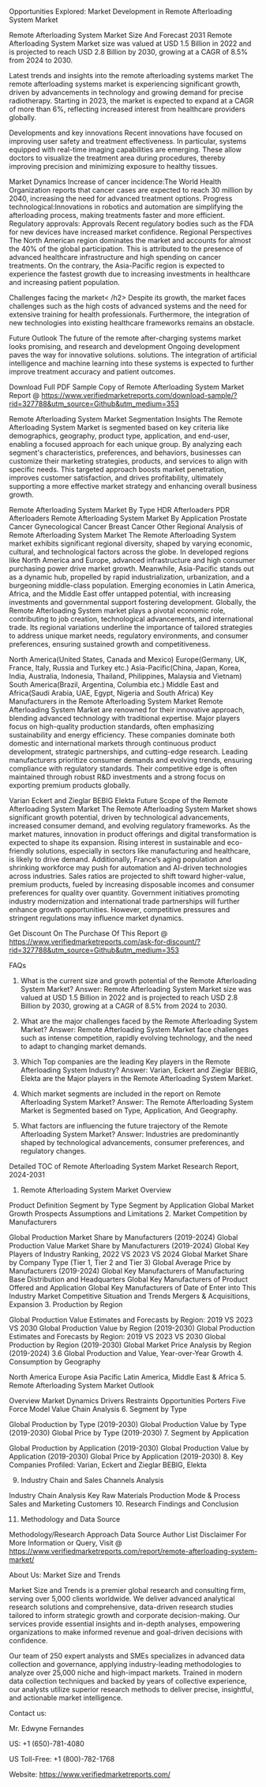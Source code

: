 Opportunities Explored: Market Development in Remote Afterloading System Market


Remote Afterloading System Market Size And Forecast 2031
Remote Afterloading System Market size was valued at USD 1.5 Billion in 2022 and is projected to reach USD 2.8 Billion by 2030, growing at a CAGR of 8.5% from 2024 to 2030.

Latest trends and insights into the remote afterloading systems market
The remote afterloading systems market is experiencing significant growth, driven by advancements in technology and growing demand for precise radiotherapy. Starting in 2023, the market is expected to expand at a CAGR of more than 6%, reflecting increased interest from healthcare providers globally.

Developments and key innovations
Recent innovations have focused on improving user safety and treatment effectiveness. In particular, systems equipped with real-time imaging capabilities are emerging. These allow doctors to visualize the treatment area during procedures, thereby improving precision and minimizing exposure to healthy tissues.

Market Dynamics
Increase of cancer incidence:The World Health Organization reports that cancer cases are expected to reach 30 million by 2040, increasing the need for advanced treatment options.
Progress technological:Innovations in robotics and automation are simplifying the afterloading process, making treatments faster and more efficient.
Regulatory approvals: Approvals Recent regulatory bodies such as the FDA for new devices have increased market confidence.
Regional Perspectives
The North American region dominates the market and accounts for almost the 40% of the global participation. This is attributed to the presence of advanced healthcare infrastructure and high spending on cancer treatments. On the contrary, the Asia-Pacific region is expected to experience the fastest growth due to increasing investments in healthcare and increasing patient population.

Challenges facing the market< /h2>
Despite its growth, the market faces challenges such as the high costs of advanced systems and the need for extensive training for health professionals. Furthermore, the integration of new technologies into existing healthcare frameworks remains an obstacle.

Future Outlook
The future of the remote after-charging systems market looks promising, and research and development Ongoing development paves the way for innovative solutions. solutions. The integration of artificial intelligence and machine learning into these systems is expected to further improve treatment accuracy and patient outcomes.

Download Full PDF Sample Copy of Remote Afterloading System Market Report @ https://www.verifiedmarketreports.com/download-sample/?rid=327788&utm_source=Github&utm_medium=353

Remote Afterloading System Market Segmentation Insights
The Remote Afterloading System Market is segmented based on key criteria like demographics, geography, product type, application, and end-user, enabling a focused approach for each unique group. By analyzing each segment's characteristics, preferences, and behaviors, businesses can customize their marketing strategies, products, and services to align with specific needs. This targeted approach boosts market penetration, improves customer satisfaction, and drives profitability, ultimately supporting a more effective market strategy and enhancing overall business growth.

Remote Afterloading System Market By Type
HDR Afterloaders
PDR Afterloaders
Remote Afterloading System Market By Application
Prostate Cancer
Gynecological Cancer
Breast Cancer
Other
Regional Analysis of Remote Afterloading System Market
The Remote Afterloading System market exhibits significant regional diversity, shaped by varying economic, cultural, and technological factors across the globe. In developed regions like North America and Europe, advanced infrastructure and high consumer purchasing power drive market growth. Meanwhile, Asia-Pacific stands out as a dynamic hub, propelled by rapid industrialization, urbanization, and a burgeoning middle-class population. Emerging economies in Latin America, Africa, and the Middle East offer untapped potential, with increasing investments and governmental support fostering development. Globally, the Remote Afterloading System market plays a pivotal economic role, contributing to job creation, technological advancements, and international trade. Its regional variations underline the importance of tailored strategies to address unique market needs, regulatory environments, and consumer preferences, ensuring sustained growth and competitiveness.

North America(United States, Canada and Mexico)
Europe(Germany, UK, France, Italy, Russia and Turkey etc.)
Asia-Pacific(China, Japan, Korea, India, Australia, Indonesia, Thailand, Philippines, Malaysia and Vietnam)
South America(Brazil, Argentina, Columbia etc.)
Middle East and Africa(Saudi Arabia, UAE, Egypt, Nigeria and South Africa)
Key Manufacturers in the Remote Afterloading System Market
Remote Afterloading System Market are renowned for their innovative approach, blending advanced technology with traditional expertise. Major players focus on high-quality production standards, often emphasizing sustainability and energy efficiency. These companies dominate both domestic and international markets through continuous product development, strategic partnerships, and cutting-edge research. Leading manufacturers prioritize consumer demands and evolving trends, ensuring compliance with regulatory standards. Their competitive edge is often maintained through robust R&D investments and a strong focus on exporting premium products globally.

Varian
Eckert and Zieglar BEBIG
Elekta
Future Scope of the Remote Afterloading System Market
The Remote Afterloading System Market shows significant growth potential, driven by technological advancements, increased consumer demand, and evolving regulatory frameworks. As the market matures, innovation in product offerings and digital transformation is expected to shape its expansion. Rising interest in sustainable and eco-friendly solutions, especially in sectors like manufacturing and healthcare, is likely to drive demand. Additionally, France’s aging population and shrinking workforce may push for automation and AI-driven technologies across industries. Sales ratios are projected to shift toward higher-value, premium products, fueled by increasing disposable incomes and consumer preferences for quality over quantity. Government initiatives promoting industry modernization and international trade partnerships will further enhance growth opportunities. However, competitive pressures and stringent regulations may influence market dynamics.

Get Discount On The Purchase Of This Report @ https://www.verifiedmarketreports.com/ask-for-discount/?rid=327788&utm_source=Github&utm_medium=353

FAQs
1. What is the current size and growth potential of the Remote Afterloading System Market?
Answer: Remote Afterloading System Market size was valued at USD 1.5 Billion in 2022 and is projected to reach USD 2.8 Billion by 2030, growing at a CAGR of 8.5% from 2024 to 2030.

2. What are the major challenges faced by the Remote Afterloading System Market?
Answer: Remote Afterloading System Market face challenges such as intense competition, rapidly evolving technology, and the need to adapt to changing market demands.

3. Which Top companies are the leading Key players in the Remote Afterloading System Industry?
Answer: Varian, Eckert and Zieglar BEBIG, Elekta are the Major players in the Remote Afterloading System Market.

4. Which market segments are included in the report on Remote Afterloading System Market?
Answer: The Remote Afterloading System Market is Segmented based on Type, Application, And Geography.

5. What factors are influencing the future trajectory of the Remote Afterloading System Market?
Answer: Industries are predominantly shaped by technological advancements, consumer preferences, and regulatory changes.

Detailed TOC of Remote Afterloading System Market Research Report, 2024-2031
1. Remote Afterloading System Market Overview

Product Definition
Segment by Type
Segment by Application
Global Market Growth Prospects
Assumptions and Limitations
2. Market Competition by Manufacturers

Global Production Market Share by Manufacturers (2019-2024)
Global Production Value Market Share by Manufacturers (2019-2024)
Global Key Players of Industry Ranking, 2022 VS 2023 VS 2024
Global Market Share by Company Type (Tier 1, Tier 2 and Tier 3)
Global Average Price by Manufacturers (2019-2024)
Global Key Manufacturers of Manufacturing Base Distribution and Headquarters
Global Key Manufacturers of Product Offered and Application
Global Key Manufacturers of Date of Enter into This Industry
Market Competitive Situation and Trends
Mergers & Acquisitions, Expansion
3. Production by Region

Global Production Value Estimates and Forecasts by Region: 2019 VS 2023 VS 2030
Global Production Value by Region (2019-2030)
Global Production Estimates and Forecasts by Region: 2019 VS 2023 VS 2030
Global Production by Region (2019-2030)
Global Market Price Analysis by Region (2019-2024) 3.6 Global Production and Value, Year-over-Year Growth
4. Consumption by Geography

North America
Europe
Asia Pacific
Latin America, Middle East & Africa
5. Remote Afterloading System Market Outlook

Overview
Market Dynamics
Drivers
Restraints
Opportunities
Porters Five Force Model
Value Chain Analysis 
6. Segment by Type

Global Production by Type (2019-2030)
Global Production Value by Type (2019-2030)
Global Price by Type (2019-2030)
7. Segment by Application

Global Production by Application (2019-2030)
Global Production Value by Application (2019-2030)
Global Price by Application (2019-2030)
8. Key Companies Profiled: Varian, Eckert and Zieglar BEBIG, Elekta

9. Industry Chain and Sales Channels Analysis

Industry Chain Analysis
Key Raw Materials
Production Mode & Process
Sales and Marketing
Customers
10. Research Findings and Conclusion

11. Methodology and Data Source

Methodology/Research Approach
Data Source
Author List
Disclaimer
For More Information or Query, Visit @ https://www.verifiedmarketreports.com/report/remote-afterloading-system-market/

About Us: Market Size and Trends

Market Size and Trends is a premier global research and consulting firm, serving over 5,000 clients worldwide. We deliver advanced analytical research solutions and comprehensive, data-driven research studies tailored to inform strategic growth and corporate decision-making. Our services provide essential insights and in-depth analyses, empowering organizations to make informed revenue and goal-driven decisions with confidence.

Our team of 250 expert analysts and SMEs specializes in advanced data collection and governance, applying industry-leading methodologies to analyze over 25,000 niche and high-impact markets. Trained in modern data collection techniques and backed by years of collective experience, our analysts utilize superior research methods to deliver precise, insightful, and actionable market intelligence.

Contact us:

Mr. Edwyne Fernandes

US: +1 (650)-781-4080

US Toll-Free: +1 (800)-782-1768

Website: https://www.verifiedmarketreports.com/
